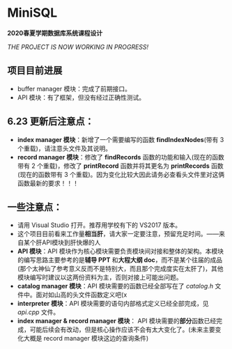# MiniSQL
**2020春夏学期数据库系统课程设计**  
  
*THE PROJECT IS NOW WORKING IN PROGRESS!*
  
## 项目目前进展
- buffer manager 模块：完成了前期接口。
- API 模块：有了框架，但没有经过正确性测试。

## 6.23 更新后注意点：
- **index manager 模块**：新增了一个需要编写的函数 **findIndexNodes**(带有 3 个重载)，请注意头文件及其说明。
- **record manager 模块**：修改了 **findRecords** 函数的功能和输入(现在的函数带有 2 个重载)，修改了 **printRecord** 函数并将其更名为 **printRecords** 函数(现在的函数带有 3 个重载)。因为变化比较大因此请务必查看头文件里对这俩函数最新的要求！！！

## 一些注意点：
- 请用 Visual Studio 打开。推荐用学校有下的 VS2017 版本。
- 这个项目目前看来工作量**相当肝**，请大家一定要注意，预留充足时间。——来自某个肝API模块到肝快爆的人
- **API 模块**：API 模块作为核心模块需要负责模块间对接和整体的架构。本模块的编写思路主要参考的是**辅导 PPT** 和**大程大纲 doc**，而不是某个往届的成品(那个太神仙了参考意义反而不是特别大，而且那个完成度实在太肝了)，其他模块编写时建议以这两份资料为主，否则对接上可能出问题。
- **catalog manager 模块**：API 模块需要的函数已经全部写在了 *catalog.h* 文件中。面对如山高的头文件函数定义吧(x
- **interpreter 模块**：API 模块需要的语句内部格式定义已经全部完成，见 *api.cpp* 文件。
- **index manager & record manager 模块**： API 模块需要的**部分**函数已经完成，可能后续会有改动，但是核心操作应该不会有太大变化了。(未来主要变化大概是 record manager 模块这边的查询条件)